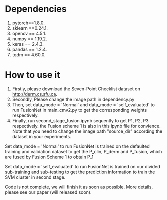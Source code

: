 # Dependencies
1. pytorch==1.8.0.
2. sklearn ==0.24.1.
3. opencv == 4.5.1.
4. numpy == 1.19.2.
5. keras == 2.4.3.
6. pandas == 1.2.4.
7. tqdm == 4.60.0.


# How to use it
1. Firstly, please download the Seven-Point Checklist dataset on http://derm.cs.sfu.ca.
2. Secondly, Please change the image path in dependency.py
3. Then, set data_mode = 'Normal' and data_mode = 'self_evaluated' to run FusionNet in main_cmv2.py
to get the corresponding weights respectively. 
4. Finally, run second_stage_fusion.ipynb sequently to get P1, P2, P3 respectively.
the Fusion scheme 1 is also in this ipynb file for convience.
Note that you need to change the image path "source_dir" according the dataset in your experiments.

Set data_mode = 'Normal' to run FusionNet is trained on the defaulted training and validation dataset to get 
the P_clin, P_derm and P_fusion, which are fused by Fusion Scheme 1 to obtain P_1

Set data_mode = 'self_evaluated' to run FusionNet is trained on our divided sub-training and sub-testing
to get the prediction information to train the SVM cluster in second stage.

Code is not complete, we will finish it as soon as possible. More details, please see our paper (will released soon). 





